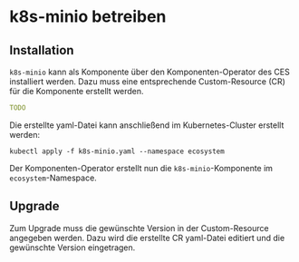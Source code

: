 # k8s-minio betreiben

## Installation

`k8s-minio` kann als Komponente über den Komponenten-Operator des CES installiert werden.
Dazu muss eine entsprechende Custom-Resource (CR) für die Komponente erstellt werden.

```yaml
TODO
```

Die erstellte yaml-Datei kann anschließend im Kubernetes-Cluster erstellt werden:
```shell
kubectl apply -f k8s-minio.yaml --namespace ecosystem
```

Der Komponenten-Operator erstellt nun die `k8s-minio`-Komponente im `ecosystem`-Namespace.

## Upgrade

Zum Upgrade muss die gewünschte Version in der Custom-Resource angegeben werden.
Dazu wird die erstellte CR yaml-Datei editiert und die gewünschte Version eingetragen.

